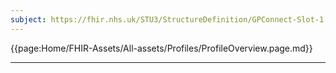```yaml
---
subject: https://fhir.nhs.uk/STU3/StructureDefinition/GPConnect-Slot-1
---
```


{{page:Home/FHIR-Assets/All-assets/Profiles/ProfileOverview.page.md}}

---